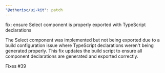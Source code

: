 ```yaml
---
"@etherisc/ui-kit": patch
---
```


fix: ensure Select component is properly exported with TypeScript declarations

The Select component was implemented but not being exported due to a build configuration issue where TypeScript declarations weren't being generated properly. This fix updates the build script to ensure all component declarations are generated and exported correctly.

Fixes #39
